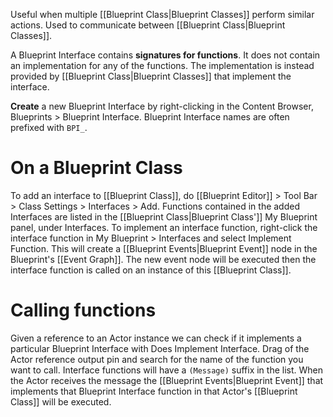 Useful when multiple [[Blueprint Class|Blueprint Classes]] perform similar actions.
Used to communicate between [[Blueprint Class|Blueprint Classes]].

A Blueprint Interface contains **signatures for functions**.
It does not contain an implementation for any of the functions.
The implementation is instead provided by [[Blueprint Class|Blueprint Classes]] that implement the interface.

**Create** a new Blueprint Interface by right-clicking in the Content Browser,  Blueprints > Blueprint Interface.
Blueprint Interface names are often prefixed with `BPI_`.

# On a Blueprint Class
To add an interface to [[Blueprint Class]], do [[Blueprint Editor]] > Tool Bar > Class Settings > Interfaces > Add.
Functions contained in the added Interfaces are listed in the [[Blueprint Class|Blueprint Class']] My Blueprint panel, under Interfaces.
To implement an interface function, right-click the interface function in My Blueprint > Interfaces and select Implement Function.
This will create a [[Blueprint Events|Blueprint Event]] node in the Blueprint's [[Event Graph]].
The new event node will be executed then the interface function is called on an instance of this [[Blueprint Class]].

# Calling functions
Given a reference to an Actor instance we can check if it implements a particular Blueprint Interface with Does Implement Interface.
Drag of the Actor reference output pin and search for the name of the function you want to call.
Interface functions will have a `(Message)` suffix in the list.
When the Actor receives the message the [[Blueprint Events|Blueprint Event]] that implements that Blueprint Interface function in that Actor's [[Blueprint Class]] will be executed.
